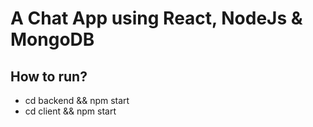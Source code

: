 # A Chat App using React, NodeJs & MongoDB

## How to run?

- cd backend && npm start
- cd client && npm start
